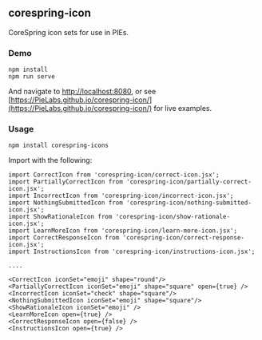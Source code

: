 ## corespring-icon

CoreSpring icon sets for use in PIEs.

### Demo

    npm install
    npm run serve

And navigate to [http://localhost:8080](http://localhost:8080), or see [https://PieLabs.github.io/corespring-icon/](https://PieLabs.github.io/corespring-icon/) for live examples.

### Usage

    npm install corespring-icons

Import with the following:

    import CorrectIcon from 'corespring-icon/correct-icon.jsx';
    import PartiallyCorrectIcon from 'corespring-icon/partially-correct-icon.jsx';
    import IncorrectIcon from 'corespring-icon/incorrect-icon.jsx';
    import NothingSubmittedIcon from 'corespring-icon/nothing-submitted-icon.jsx';
    import ShowRationaleIcon from 'corespring-icon/show-rationale-icon.jsx';
    import LearnMoreIcon from 'corespring-icon/learn-more-icon.jsx';
    import CorrectResponseIcon from 'corespring-icon/correct-response-icon.jsx';
    import InstructionsIcon from 'corespring-icon/instructions-icon.jsx';

    ....

    <CorrectIcon iconSet="emoji" shape="round"/>
    <PartiallyCorrectIcon iconSet="emoji" shape="square" open={true} />
    <IncorrectIcon iconSet="check" shape="square"/>
    <NothingSubmittedIcon iconSet="emoji" shape="square"/>
    <ShowRationaleIcon iconSet="emoji" />
    <LearnMoreIcon open={true} />
    <CorrectResponseIcon open={false} />
    <InstructionsIcon open={true} />